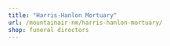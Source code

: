 ```yaml
---
title: "Harris-Hanlon Mortuary"
url: /mountainair-nm/harris-hanlon-mortuary/
shop: funeral directors
---
```

